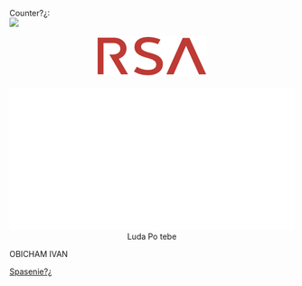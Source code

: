 Counter?¿: <br><img src="https://profile-counter.glitch.me/SNKolev18/count.svg"></img>

<div align="center">
	<center><img src="https://github.com/snkolev18/snkolev18/blob/main/rsa_logo.svg"></center><br>
	<a href="https://www.githubstatus.com/"><center><img src="https://github.com/snkolev18/snkolev18/blob/main/info.svg"></center></a>
	Luda Po tebe
</div>

OBICHAM IVAN

<a href="https://codingburgas.org/">Spasenie?¿</a>
